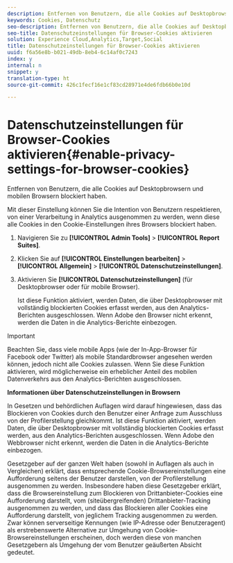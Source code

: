 ```yaml
---
description: Entfernen von Benutzern, die alle Cookies auf Desktopbrowsern und mobilen Browsern blockiert haben.
keywords: Cookies, Datenschutz
seo-description: Entfernen von Benutzern, die alle Cookies auf Desktopbrowsern und mobilen Browsern blockiert haben.
seo-title: Datenschutzeinstellungen für Browser-Cookies aktivieren
solution: Experience Cloud,Analytics,Target,Social
title: Datenschutzeinstellungen für Browser-Cookies aktivieren
uuid: f6a56e8b-b021-49db-8eb4-6c14af0c7243
index: y
internal: n
snippet: y
translation-type: ht
source-git-commit: 426c1fecf16e1cf83cd28971e4de6fdb66b0e10d

---
```



# Datenschutzeinstellungen für Browser-Cookies aktivieren{#enable-privacy-settings-for-browser-cookies}

Entfernen von Benutzern, die alle Cookies auf Desktopbrowsern und mobilen Browsern blockiert haben.

Mit dieser Einstellung können Sie die Intention von Benutzern respektieren, von einer Verarbeitung in Analytics ausgenommen zu werden, wenn diese alle Cookies in den Cookie-Einstellungen ihres Browsers blockiert haben.

1. Navigieren Sie zu **[!UICONTROL Admin Tools]** &gt; **[!UICONTROL Report Suites]**.
1. Klicken Sie auf **[!UICONTROL Einstellungen bearbeiten]** &gt; **[!UICONTROL Allgemein]** &gt; **[!UICONTROL Datenschutzeinstellungen]**.
1. Aktivieren Sie **[!UICONTROL Datenschutzeinstellungen]** (für Desktopbrowser oder für mobile Browser).

   Ist diese Funktion aktiviert, werden Daten, die über Desktopbrowser mit vollständig blockierten Cookies erfasst werden, aus den Analytics-Berichten ausgeschlossen. Wenn Adobe den Browser nicht erkennt, werden die Daten in die Analytics-Berichte einbezogen.

>[!IMPORTANT]
>
>Beachten Sie, dass viele mobile Apps (wie der In-App-Browser für Facebook oder Twitter) als mobile Standardbrowser angesehen werden können, jedoch nicht alle Cookies zulassen. Wenn Sie diese Funktion aktivieren, wird möglicherweise ein erheblicher Anteil des mobilen Datenverkehrs aus den Analytics-Berichten ausgeschlossen.

**Informationen über Datenschutzeinstellungen in Browsern**

In Gesetzen und behördlichen Auflagen wird darauf hingewiesen, dass das Blockieren von Cookies durch den Benutzer einer Anfrage zum Ausschluss von der Profilerstellung gleichkommt. Ist diese Funktion aktiviert, werden Daten, die über Desktopbrowser mit vollständig blockierten Cookies erfasst werden, aus den Analytics-Berichten ausgeschlossen. Wenn Adobe den Webbrowser nicht erkennt, werden die Daten in die Analytics-Berichte einbezogen.

Gesetzgeber auf der ganzen Welt haben (sowohl in Auflagen als auch in Vergleichen) erklärt, dass entsprechende Cookie-Browsereinstellungen eine Aufforderung seitens der Benutzer darstellen, von der Profilerstellung ausgenommen zu werden. Insbesondere haben diese Gesetzgeber erklärt, dass die Browsereinstellung zum Blockieren von Drittanbieter-Cookies eine Aufforderung darstellt, vom (siteübergreifenden) Drittanbieter-Tracking ausgenommen zu werden, und dass das Blockieren aller Cookies eine Aufforderung darstellt, von jeglichem Tracking ausgenommen zu werden. Zwar können serverseitige Kennungen (wie IP-Adresse oder Benutzeragent) als erstrebenswerte Alternative zur Umgehung von Cookie-Browsereinstellungen erscheinen, doch werden diese von manchen Gesetzgebern als Umgehung der vom Benutzer geäußerten Absicht gedeutet.
